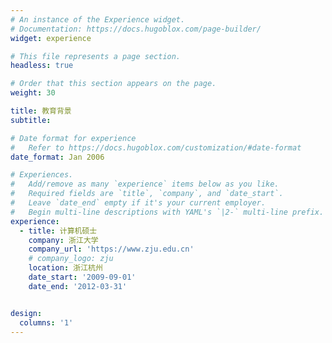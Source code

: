 ```yaml
---
# An instance of the Experience widget.
# Documentation: https://docs.hugoblox.com/page-builder/
widget: experience

# This file represents a page section.
headless: true

# Order that this section appears on the page.
weight: 30

title: 教育背景
subtitle:

# Date format for experience
#   Refer to https://docs.hugoblox.com/customization/#date-format
date_format: Jan 2006

# Experiences.
#   Add/remove as many `experience` items below as you like.
#   Required fields are `title`, `company`, and `date_start`.
#   Leave `date_end` empty if it's your current employer.
#   Begin multi-line descriptions with YAML's `|2-` multi-line prefix.
experience:
  - title: 计算机硕士
    company: 浙江大学
    company_url: 'https://www.zju.edu.cn'
    # company_logo: zju
    location: 浙江杭州
    date_start: '2009-09-01'
    date_end: '2012-03-31'


design:
  columns: '1'
---
```

